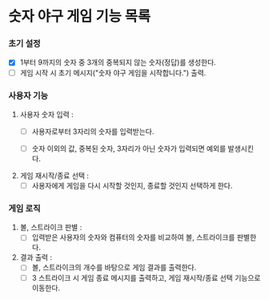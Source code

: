 # 숫자 야구 게임 기능 목록

### 초기 설정
- [x] 1부터 9까지의 숫자 중 3개의 중복되지 않는 숫자(정답)를 생성한다. 
- [ ] 게임 시작 시 초기 메시지("숫자 야구 게임을 시작합니다.") 출력.

### 사용자 기능

1. 사용자 숫자 입력 :
   - [ ] 사용자로부터 3자리의 숫자를 입력받는다.
   - [ ] 숫자 이외의 값, 중복된 숫자, 3자리가 아닌 숫자가 입력되면 예외를 발생시킨다.


2. 게임 재시작/종료 선택 :
   - [ ] 사용자에게 게임을 다시 시작할 것인지, 종료할 것인지 선택하게 한다.

### 게임 로직

1. 볼, 스트라이크 판별 :
   - [ ] 입력받은 사용자의 숫자와 컴퓨터의 숫자를 비교하여 볼, 스트라이크를 판별한다.

2. 결과 출력 :
   - [ ] 볼, 스트라이크의 개수를 바탕으로 게임 결과를 출력한다.
   - [ ] 3 스트라이크 시 게임 종료 메시지를 출력하고, 게임 재시작/종료 선택 기능으로 이동한다.
